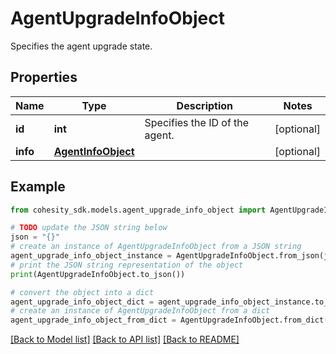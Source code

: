 # AgentUpgradeInfoObject

Specifies the agent upgrade state.

## Properties

Name | Type | Description | Notes
------------ | ------------- | ------------- | -------------
**id** | **int** | Specifies the ID of the agent. | [optional] 
**info** | [**AgentInfoObject**](AgentInfoObject.md) |  | [optional] 

## Example

```python
from cohesity_sdk.models.agent_upgrade_info_object import AgentUpgradeInfoObject

# TODO update the JSON string below
json = "{}"
# create an instance of AgentUpgradeInfoObject from a JSON string
agent_upgrade_info_object_instance = AgentUpgradeInfoObject.from_json(json)
# print the JSON string representation of the object
print(AgentUpgradeInfoObject.to_json())

# convert the object into a dict
agent_upgrade_info_object_dict = agent_upgrade_info_object_instance.to_dict()
# create an instance of AgentUpgradeInfoObject from a dict
agent_upgrade_info_object_from_dict = AgentUpgradeInfoObject.from_dict(agent_upgrade_info_object_dict)
```
[[Back to Model list]](../README.md#documentation-for-models) [[Back to API list]](../README.md#documentation-for-api-endpoints) [[Back to README]](../README.md)


